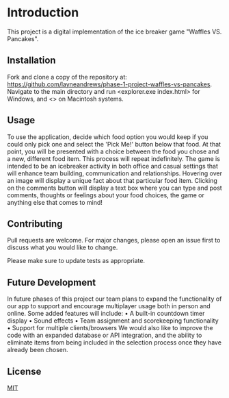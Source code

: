 # Introduction

This project is a digital implementation of the ice breaker game "Waffles VS. Pancakes".

## Installation

Fork and clone a copy of the repository at: https://github.com/layneandrews/phase-1-project-waffles-vs-pancakes. Navigate to the main directory and run <explorer.exe index.html> for Windows, and <> on Macintosh systems.

## Usage

To use the application, decide which food option you would keep if you could only pick one and select the 'Pick Me!' button below that food. At that point, you will be presented with a choice between the food you chose and a new, different food item. This process will repeat indefinitely. The game is intended to be an icebreaker activity in both office and casual settings that will enhance team building, communication and relationships. Hovering over an image will display a unique fact about that particular food item. Clicking on the comments button will display a text box where you can type and post comments, thoughts or feelings about your food choices, the game or anything else that comes to mind!

## Contributing

Pull requests are welcome. For major changes, please open an issue first
to discuss what you would like to change.

Please make sure to update tests as appropriate.


## Future Development

In future phases of this project our team plans to expand the functionality of our app to support and encourage multiplayer usage both in person and online. Some added features will include:
•	A built-in countdown timer display
•	Sound effects
•	Team assignment and scorekeeping functionality
•	Support for multiple clients/browsers
We would also like to improve the code with an expanded database or API integration, and the ability to eliminate items from being included in the selection process once they have already been chosen.


## License


[MIT](https://choosealicense.com/licenses/mit/)
